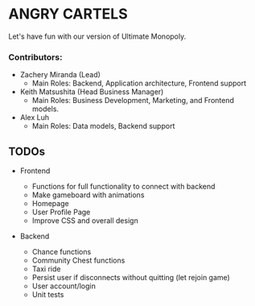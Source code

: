 # ANGRY CARTELS

Let's have fun with our version of Ultimate Monopoly.

### Contributors:
- Zachery Miranda (Lead)
  - Main Roles: Backend, Application architecture, Frontend support
- Keith Matsushita (Head Business Manager)
  - Main Roles: Business Development, Marketing, and Frontend models.
- Alex Luh
  - Main Roles: Data models, Backend support

## TODOs
- Frontend
	- Functions for full functionality to connect with backend
	- Make gameboard with animations
	- Homepage
	- User Profile Page
	- Improve CSS and overall design

- Backend
	- Chance functions
	- Community Chest functions
	- Taxi ride
	- Persist user if disconnects without quitting (let rejoin game)
	- User account/login
	- Unit tests
